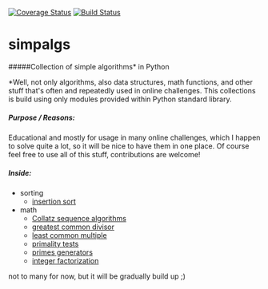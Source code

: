 [![Coverage Status](https://coveralls.io/repos/github/Antash696/simpalgs/badge.svg?branch=master)](https://coveralls.io/github/Antash696/simpalgs?branch=master)
[![Build Status](https://travis-ci.org/Antash696/simpalgs.svg?branch=master)](https://travis-ci.org/Antash696/simpalgs)

# simpalgs
#####Collection of simple algorithms* in Python

*Well, not only algorithms, also data structures, math functions, and other stuff that's often and repeatedly used in online challenges.
This collections is build using only modules provided within Python standard library.

##### Purpose / Reasons:
Educational and mostly for usage in many online challenges, which I happen to solve quite a lot, so it will be nice to have them in one place. 
Of course feel free to use all of this stuff, contributions are welcome!

##### Inside:
* sorting
  * <a href=https://github.com/Antash696/simpalgs/blob/master/algs/sorting/insort.py >insertion sort</a>
* math
  * <a href=https://github.com/Antash696/simpalgs/blob/master/algs/math/collatz.py >Collatz sequence algorithms</a>
  * <a href=https://github.com/Antash696/simpalgs/blob/master/algs/math/GCD.py >greatest common divisor</a>
  * <a href=https://github.com/Antash696/simpalgs/blob/master/algs/math/LCM.py >least common multiple</a>
  * <a href=https://github.com/Antash696/simpalgs/blob/master/algs/math/primality_check.py >primality tests</a>
  * <a href=https://github.com/Antash696/simpalgs/blob/master/algs/math/prime_generators.py >primes generators</a>
  * <a href=https://github.com/Antash696/simpalgs/blob/master/algs/math/integer_factorization.py >integer factorization</a>

not to many for now, but it will be gradually build up ;)

